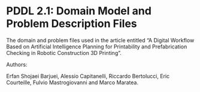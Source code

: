 # PDDL 2.1: Domain Model and Problem Description Files
The domain and problem files used in the article entitled “A Digital Workflow Based on Artificial Intelligence Planning for Printability and Prefabrication Checking in Robotic Construction 3D Printing”.

Authors:

Erfan Shojaei Barjuei, Alessio Capitanelli, Riccardo Bertolucci, Eric Courteille, Fulvio Mastrogiovanni and Marco Maratea.
